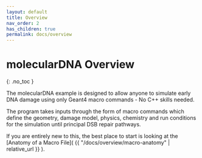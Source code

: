```yaml
---
layout: default
title: Overview
nav_order: 2
has_children: true
permalink: docs/overview
---
```


# molecularDNA Overview
{: .no_toc }

The molecularDNA example is designed to allow anyone to simulate early
DNA damage using only Geant4 macro commands - No C++ skills needed.

The program takes inputs through the form of macro commands which define
the geometry, damage model, physics, chemistry and run conditions for the
simulation until principal DSB repair pathways.

If you are entirely new to this, the best place to start is looking at the [Anatomy of a Macro File]( {{ "/docs/overview/macro-anatomy" | relative_url }} ).

